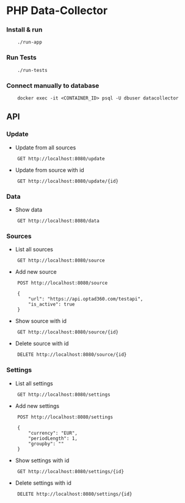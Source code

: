 # PHP Data-Collector

### Install & run
```
    ./run-app
```

### Run Tests
```
    ./run-tests
```

### Connect manually to database
```
    docker exec -it <CONTAINER_ID> psql -U dbuser datacollector
```

## API
### Update
* Update from all sources
```
    GET http://localhost:8080/update
```
* Update from source with id
```
    GET http://localhost:8080/update/{id}
```

### Data
* Show data
```
    GET http://localhost:8080/data
```
### Sources

* List all sources
```
    GET http://localhost:8080/source
```
* Add new source
```
    POST http://localhost:8080/source

    {
        "url": "https://api.optad360.com/testapi",
        "is_active": true
    }
```
* Show source with id
```
    GET http://localhost:8080/source/{id}
```
* Delete source with id
```
    DELETE http://localhost:8080/source/{id}
```

### Settings
* List all settings
```
    GET http://localhost:8080/settings
```
* Add new settings
```
    POST http://localhost:8080/settings

    {
        "currency": "EUR",
        "periodLength": 1,
        "groupby": ""
    }
```
* Show settings with id
```
    GET http://localhost:8080/settings/{id}
```
* Delete settings with id
```
    DELETE http://localhost:8080/settings/{id}
```